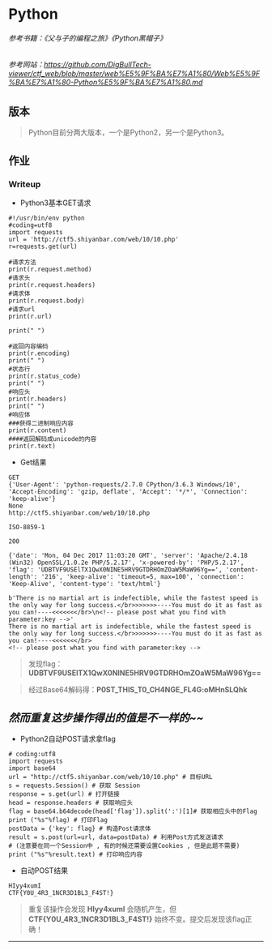 # Python

###### 参考书籍：《父与子的编程之旅》《Python黑帽子》
###### 参考网站：https://github.com/DigBullTech-viewer/ctf_web/blob/master/web%E5%9F%BA%E7%A1%80/Web%E5%9F%BA%E7%A1%80-Python%E5%9F%BA%E7%A1%80.md

## 版本
> Python目前分两大版本，一个是Python2，另一个是Python3。

## 作业
### Writeup
- Python3基本GET请求

```
#!/usr/bin/env python
#coding=utf8
import requests
url = 'http://ctf5.shiyanbar.com/web/10/10.php'
r=requests.get(url)

#请求方法
print(r.request.method)
#请求头
print(r.request.headers)
#请求体
print(r.request.body)
#请求url
print(r.url)

print(" ")

#返回内容编码
print(r.encoding)
print(" ")
#状态行
print(r.status_code)
print(" ")
#响应头
print(r.headers)
print(" ")
#响应体
###获得二进制响应内容
print(r.content)
####返回解码成unicode的内容
print(r.text)
```
- Get结果
```
GET
{'User-Agent': 'python-requests/2.7.0 CPython/3.6.3 Windows/10', 'Accept-Encoding': 'gzip, deflate', 'Accept': '*/*', 'Connection': 'keep-alive'}
None
http://ctf5.shiyanbar.com/web/10/10.php
 
ISO-8859-1
 
200
 
{'date': 'Mon, 04 Dec 2017 11:03:20 GMT', 'server': 'Apache/2.4.18 (Win32) OpenSSL/1.0.2e PHP/5.2.17', 'x-powered-by': 'PHP/5.2.17', 'flag': 'UDBTVF9USElTX1QwX0NINE5HRV9GTDRHOmZOaW5MaW96Yg==', 'content-length': '216', 'keep-alive': 'timeout=5, max=100', 'connection': 'Keep-Alive', 'content-type': 'text/html'}
 
b'There is no martial art is indefectible, while the fastest speed is the only way for long success.</br>>>>>>>----You must do it as fast as you can!----<<<<<<</br>\n<!-- please post what you find with parameter:key -->'
There is no martial art is indefectible, while the fastest speed is the only way for long success.</br>>>>>>>----You must do it as fast as you can!----<<<<<<</br>
<!-- please post what you find with parameter:key -->
```
> 发现flag：**UDBTVF9USElTX1QwX0NINE5HRV9GTDRHOmZOaW5MaW96Yg==**

> 经过Base64解码得：**P0ST_THIS_T0_CH4NGE_FL4G:oMHnSLQhk**

*然而重复这步操作得出的值是不一样的~~*
---

- Python2自动POST请求拿flag

```
# coding:utf8
import requests
import base64
url = "http://ctf5.shiyanbar.com/web/10/10.php" # 目标URL
s = requests.Session() # 获取 Session
response = s.get(url) # 打开链接
head = response.headers # 获取响应头
flag = base64.b64decode(head['flag']).split(':')[1]# 获取相应头中的Flag
print ("%s"%flag) # 打印Flag
postData = {'key': flag} # 构造Post请求体
result = s.post(url=url, data=postData) # 利用Post方式发送请求 
# (注意要在同一个Session中 , 有的时候还需要设置Cookies , 但是此题不需要)
print ("%s"%result.text) # 打印响应内容
```
- 自动POST结果

```
HIyy4xumI
CTF{Y0U_4R3_1NCR3D1BL3_F4ST!}
```
> 重复该操作会发现 **HIyy4xumI** 会随机产生，但 **CTF{Y0U_4R3_1NCR3D1BL3_F4ST!}** 始终不变。提交后发现该flag正确！

---





